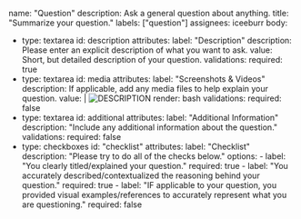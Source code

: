 name: "Question"
description: Ask a general question about anything.
title: "Summarize your question."
labels: ["question"]
assignees: iceeburr
body:
  - type: textarea
    id: description
    attributes:
      label: "Description"
      description: Please enter an explicit description of what you want to ask.
      value: Short, but detailed description of your question.
    validations:
      required: true
  - type: textarea
    id: media
    attributes:
      label: "Screenshots & Videos"
      description: If applicable, add any media files to help explain your question.
      value: |
        ![DESCRIPTION](LINK.png)
      render: bash
    validations:
      required: false
  - type: textarea
    id: additional
    attributes:
      label: "Additional Information"
      description: "Include any additional information about the question."
    validations:
      required: false
  - type: checkboxes
    id: "checklist"
    attributes:
      label: "Checklist"
      description: "Please try to do all of the checks below."
      options:
        - label: "You clearly titled/explained your question."
          required: true
        - label: "You accurately described/contextualized the reasoning behind your question."
          required: true
        - label: "IF applicable to your question, you provided visual examples/references to accurately represent what you are questioning."
          required: false